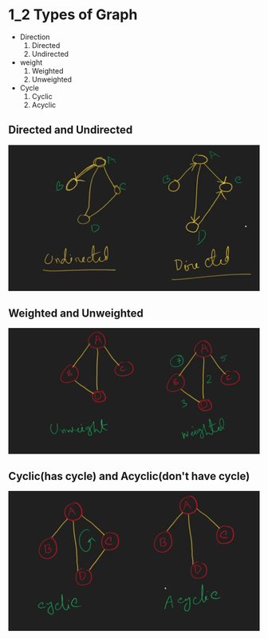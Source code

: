 # 1_2 Types of Graph
- Direction
  1. Directed
  2. Undirected
- weight
  1. Weighted
  2. Unweighted
- Cycle
  1. Cyclic
  2. Acyclic

## Directed and Undirected
![Directed vs Undirected](assets/image.png)

## Weighted and Unweighted
![Weighted and Unweighted](assets/image%20copy.png)

## Cyclic(has cycle) and Acyclic(don't have cycle)
![Cyclic and Acyclic](assets/image%20copy%202.png)
